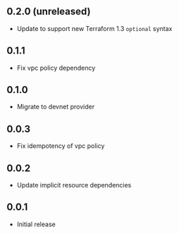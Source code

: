 ## 0.2.0 (unreleased)

- Update to support new Terraform 1.3 `optional` syntax

## 0.1.1

- Fix vpc policy dependency

## 0.1.0

- Migrate to devnet provider

## 0.0.3

- Fix idempotency of vpc policy

## 0.0.2

- Update implicit resource dependencies

## 0.0.1

- Initial release
